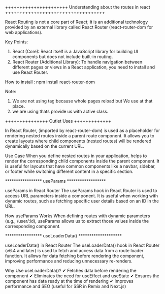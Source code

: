 
++++++++++++++++++++++ Understanding about the routes in react +++++++++++++++++++++++++++++++++++


React Routing is not a core part of React; it is an additional technology provided by an external library called React Router (react-router-dom for web applications).

Key Points:
1. React (Core): React itself is a JavaScript library for building UI components but does not include built-in routing.
2. React Router (Additional Library): To handle navigation between different pages or views in a React application, you need to install and use React Router.

How to install : npm install react-router-dom

Note: 

1. We are not using <a> tag because whole pages reload but We use <Link> at that place.
2. we are using <Navlink> thats provide us with active class.


+++++++++++++++ Outlet Uses +++++++++++++


In React Router, <Outlet> (imported by react-router-dom) is used as a placeholder for rendering nested routes inside a parent route component. It allows you to create layouts where child components (nested routes) will be rendered dynamically based on the current URL.

Use Case
When you define nested routes in your application, <Outlet> helps to render the corresponding child components inside the parent component.
It is useful for layouts that have common components like a navbar, sidebar, or footer while switching different content in a specific section.


***************** useParams ******************

useParams in React Router
The useParams hook in React Router is used to access URL parameters inside a component. It is useful when working with dynamic routes, such as fetching specific user details based on an ID in the URL.

How useParams Works
When defining routes with dynamic parameters (e.g., /user/:id), useParams allows us to extract those values inside the corresponding component.


***************** useLoaderData() ********************

useLoaderData() in React Router
The useLoaderData() hook in React Router (v6.4 and later) is used to fetch and access data from a route loader function. It allows for data fetching before rendering the component, improving performance and reducing unnecessary re-renders.

Why Use useLoaderData()?
✔ Fetches data before rendering the component
✔ Eliminates the need for useEffect and useState
✔ Ensures the component has data ready at the time of rendering
✔ Improves performance and SEO (useful for SSR in Remix and Next.js)

